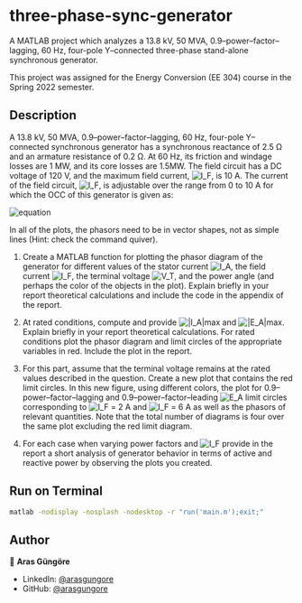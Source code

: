 # three-phase-sync-generator

A MATLAB project which analyzes a 13.8 kV, 50 MVA, 0.9–power–factor–lagging, 60 Hz, four-pole Y–connected three-phase stand-alone synchronous generator.

This project was assigned for the Energy Conversion (EE 304) course in the Spring 2022 semester.



## Description

A 13.8 kV, 50 MVA, 0.9–power–factor–lagging, 60 Hz, four-pole Y–connected synchronous generator has a synchronous reactance of 2.5 Ω and an armature resistance of 0.2 Ω. At 60 Hz, its friction and windage losses are 1 MW, and its core losses are 1.5MW. The field circuit has a DC voltage of 120 V, and the maximum field current,
![I_F](https://latex.codecogs.com/svg.image?I_F), is 10 A. The current of the field circuit, ![I_F](https://latex.codecogs.com/svg.image?I_F), is adjustable over the range from 0 to 10 A for which the OCC of this generator is given as:

![equation](https://latex.codecogs.com/svg.image?%5Clarge%20V_%7BT,OpenCircuit%7D(I_F)=20%5C,(1.05-%5Cexp(-0.3%5C,I_F))%5C;kV)

In all of the plots, the phasors need to be in vector shapes, not as simple lines (Hint: check the
command quiver).

1. Create a MATLAB function for plotting the phasor diagram of the generator for different values of the stator current ![I_A](https://latex.codecogs.com/svg.image?I_A), the field current ![I_F](https://latex.codecogs.com/svg.image?I_F), the terminal voltage ![V_T](https://latex.codecogs.com/svg.image?V_T), and the power angle (and perhaps the color of the objects in the plot). Explain briefly in your report theoretical calculations and include the code in the appendix of the report.

2. At rated conditions, compute and provide ![|I_A|max](https://latex.codecogs.com/svg.image?|I_A|_{max}) and ![|E_A|max](https://latex.codecogs.com/svg.image?|E_A|_{max}). Explain briefly in your report theoretical calculations. For rated conditions plot the phasor diagram and limit circles of the appropriate variables in red. Include the plot in the report.

3. For this part, assume that the terminal voltage remains at the rated values described in the question. Create a new plot that contains the red limit circles. In this new figure, using different colors, the plot for 0.9–power–factor–lagging and 0.9–power–factor–leading ![E_A](https://latex.codecogs.com/svg.image?E_A) limit circles corresponding to ![I_F](https://latex.codecogs.com/svg.image?I_F) = 2 A and ![I_F](https://latex.codecogs.com/svg.image?I_F) = 6 A as well as the phasors of relevant quantities. Note that the total number of diagrams is four over the same plot excluding the red limit diagram.

4. For each case when varying power factors and ![I_F](https://latex.codecogs.com/svg.image?I_F) provide in the report a short analysis of generator behavior in terms of active and reactive power by observing the plots you created.



## Run on Terminal

```sh
matlab -nodisplay -nosplash -nodesktop -r "run('main.m');exit;"
```



## Author

👤 **Aras Güngöre**

* LinkedIn: [@arasgungore](https://www.linkedin.com/in/arasgungore)
* GitHub: [@arasgungore](https://github.com/arasgungore)
